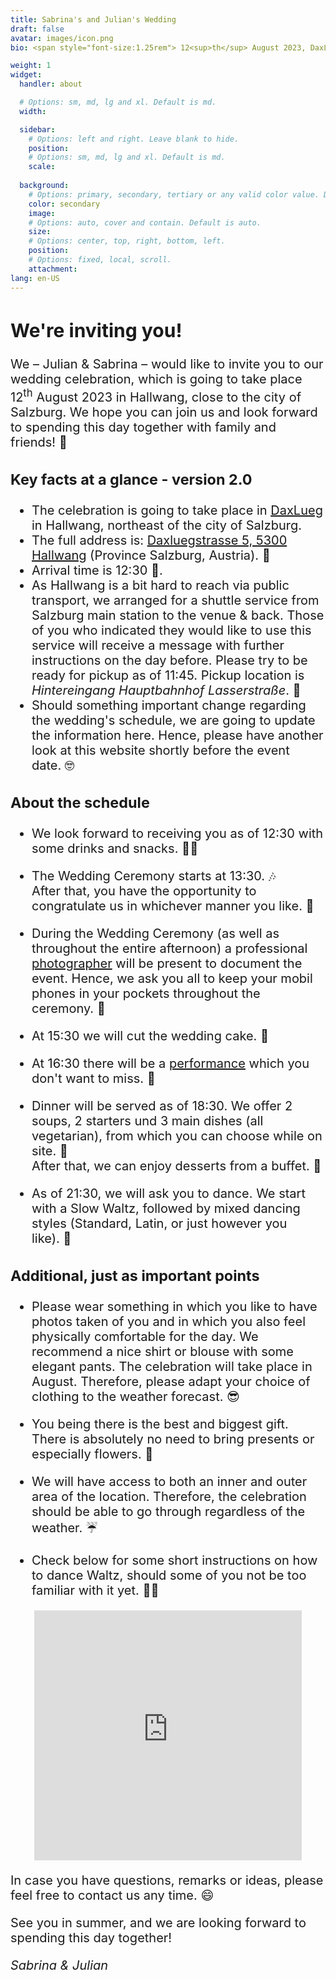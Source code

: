 ```yaml
---
title: Sabrina's and Julian's Wedding
draft: false
avatar: images/icon.png
bio: <span style="font-size:1.25rem"> 12<sup>th</sup> August 2023, DaxLueg.<br/>Daxluegstrasse 5, 5300 Hallwang,<br/>Salzburg, Austria.</span>

weight: 1
widget:
  handler: about

  # Options: sm, md, lg and xl. Default is md.
  width:

  sidebar:
    # Options: left and right. Leave blank to hide.
    position:
    # Options: sm, md, lg and xl. Default is md.
    scale:
  
  background:
    # Options: primary, secondary, tertiary or any valid color value. Default is primary.
    color: secondary
    image:
    # Options: auto, cover and contain. Default is auto.
    size:
    # Options: center, top, right, bottom, left.
    position:
    # Options: fixed, local, scroll.
    attachment:
lang: en-US
---
```


<span style="font-size:1.25rem">

## We're inviting you!

We – Julian & Sabrina – would like to invite you to our wedding celebration, which is going to take place <nobr>12<sup>th</sup> August 2023</nobr> in Hallwang, close to the city of Salzburg.
We hope you can join us and look forward to spending this day together with family and <nobr>friends! 🎉</nobr>

### Key facts at a glance - version 2.0

- The celebration is going to take place in [DaxLueg](https://www.daxlueg.at/index.php/en/) in Hallwang, northeast of the city of Salzburg.
- The full address is: [Daxluegstrasse 5, 5300 Hallwang](https://www.google.com/maps/place/Panoramagasthof+DaxLueg+-+Schuber+OG/@47.8273598,13.090556,17.29z/data=!4m16!1m7!3m6!1s0x47769a15886fc89b:0x3c8c93a5f2098a56!2sDaxluegstra%C3%9Fe+5,+5300+Esch,+%C3%96sterreich!3b1!8m2!3d47.8287309!4d13.09359!3m7!1s0x47769a3e20e0e0a1:0xc23dca54874db104!5m2!4m1!1i2!8m2!3d47.8286605!4d13.0936105?hl=de) (Province Salzburg, <nobr>Austria). 📍</nobr>
- Arrival time is <nobr>12:30 👋.</nobr>
- As Hallwang is a bit hard to reach via public transport, we arranged for a shuttle service from Salzburg main station to the venue & back. Those of you who indicated they would like to use this service will receive a message with further instructions on the day before. Please try to be ready for pickup as of 11:45. Pickup location is *Hintereingang Hauptbahnhof <nobr>Lasserstraße*. 🚕</nobr>
- Should something important change regarding the wedding's schedule, we are going to update the information here. Hence, please have another look at this website shortly before the event <nobr>date. 🤓</nobr> 

### About the schedule

- We look forward to receiving you as of 12:30 with some drinks and <nobr>snacks. 🥪🥂</nobr>

- The Wedding Ceremony starts at <nobr>13:30. 🎶</nobr><br>
After that, you have the opportunity to congratulate us in whichever manner you <nobr>like. 🤗</nobr>

- During the Wedding Ceremony (as well as throughout the entire afternoon) a professional [photographer](http://www.lukasreschreiter.at/) will be present to document the event. Hence, we ask you all to keep your mobil phones in your pockets throughout the <nobr>ceremony. 📵</nobr> 

- At 15:30 we will cut the wedding <nobr>cake. 🍰</nobr>

- At 16:30 there will be a [performance](https://www.youtube.com/@91joeylab/featured) which you don't want to <nobr>miss. 🤹 </nobr>

- Dinner will be served as of 18:30. We offer 2 soups, 2 starters und 3 main dishes (all vegetarian), from which you can choose while on <nobr>site. 🥗</nobr><br>
After that, we can enjoy desserts from a <nobr>buffet. 🍨</nobr>

- As of 21:30, we will ask you to dance. We start with a Slow Waltz, followed by mixed dancing styles (Standard, Latin, or just however you <nobr>like). 🕺</nobr>


### Additional, just as important points

- Please wear something in which you like to have photos taken of you and in which you also feel physically comfortable for the day. We recommend a nice shirt or blouse with some elegant pants. The celebration will take place in August. Therefore, please adapt your choice of clothing to the weather <nobr>forecast. 😎</nobr>

- You being there is the best and biggest gift. There is absolutely no need to bring presents or especially <nobr>flowers. 🥰</nobr>
           
- We will have access to both an inner and outer area of the location. Therefore, the celebration should be able to go through regardless of the <nobr>weather. ☔️</nobr>
      
- Check below for some short instructions on how to dance Waltz, should some of you not be too familiar with it <nobr>yet. 💃🏼</nobr>

<p align="center"><iframe width="85%" height="400" src="https://www.youtube.com/embed/n8PIcO4_S5Q" title="YouTube video player" frameborder="0" allow="accelerometer; autoplay; clipboard-write; encrypted-media; gyroscope; picture-in-picture; web-share" allowfullscreen></iframe></p>

In case you have questions, remarks or ideas, please feel free to contact us any <nobr>time. 😄</nobr>

See you in summer, and we are looking forward to spending this day together!

*Sabrina & Julian*

</span>
